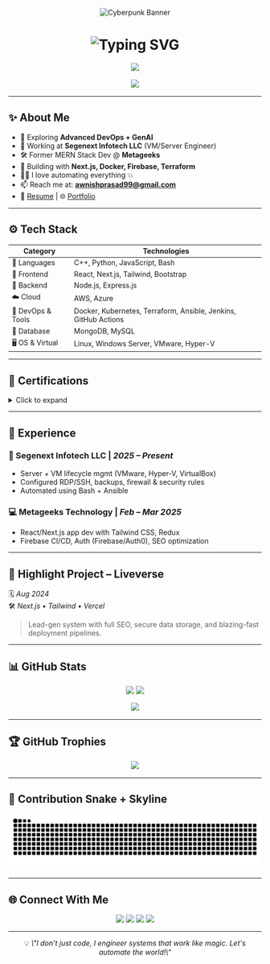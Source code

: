 <!-- ⚡ 3D Neon Tunnel Banner -->
<p align="center">
  <img src="https://media1.giphy.com/media/v1.Y2lkPTc5MGI3NjExbnJjMHZuZzVxbDVxaWxiOThubWJuMXZveXc5M2d6cGFjems2MjFxbyZlcD12MV9naWZzX3NlYXJjaCZjdD1n/xCCqt6qDewWf6zriPX/200w.gif" width="40%" alt="Cyberpunk Banner"/>
</p>

<h1 align="center">
  <img src="https://readme-typing-svg.herokuapp.com/?font=Fira+Code&size=36&duration=3500&pause=1000&color=00FAD9&center=true&vCenter=true&width=940&height=120&lines=Hey!+I%E2%80%99m+Awnish+Prasad+Sharma;🚀+DevOps+%26+Full‑Stack+Wizard;⚡+Cloud+%26+Generative+AI+Explorer" alt="Typing SVG">
</h1>

<p align="center">
  <img src="https://skillicons.dev/icons?i=aws,docker,kubernetes,terraform,react,nextjs,nodejs,js,ts,tailwindcss,cpp,python,bash,mongodb,git" />
</p>

<!-- Profile Views counter -->
<p align="center">
  <img src="https://komarev.com/ghpvc/?username=awnishprasad99&style=flat-square&color=00d9ff"/>
</p>

---

## ✨ About Me

- 🧠 Exploring **Advanced DevOps + GenAI**
- 🏢 Working at **Segenext Infotech LLC** (VM/Server Engineer)
- 🛠️ Former MERN Stack Dev @ **Metageeks**
- 🧱 Building with **Next.js, Docker, Firebase, Terraform**
- 🧑‍💻 I love automating everything 💥
- 📫 Reach me at: **awnishprasad99@gmail.com**
- 🧾 [Resume](https://drive.google.com/file/d/1sKI37FmfVBcGl1h69DRzcgxK1jzyw7aH/view?usp=drive_link) | 🌐 [Portfolio](https://magnificent-cheesecake-3df438.netlify.app/)

---

## ⚙️ Tech Stack

| Category           | Technologies                                                                 |
|--------------------|------------------------------------------------------------------------------|
| 💬 Languages       | C++, Python, JavaScript, Bash                                                |
| 🎨 Frontend        | React, Next.js, Tailwind, Bootstrap                                          |
| 🔧 Backend         | Node.js, Express.js                                                          |
| ☁️ Cloud           | AWS, Azure                                                                   |
| 🚀 DevOps & Tools  | Docker, Kubernetes, Terraform, Ansible, Jenkins, GitHub Actions              |
| 💾 Database        | MongoDB, MySQL                                                               |
| 🖥️ OS & Virtual    | Linux, Windows Server, VMware, Hyper-V                                       |

---

## 🏅 Certifications

<details>
  <summary>Click to expand</summary>

- AWS Academy Cloud Foundations  
- AWS Cloud Practitioner Essentials  
- Oracle APEX & Cloud Essentials  
- Generative AI for DevOps (Google)  
- Cloud Billing & Cost Optimization  
- Job Roles in the Cloud  

</details>

---

## 💼 Experience

### 🔧 Segenext Infotech LLC | *2025 – Present*
- Server + VM lifecycle mgmt (VMware, Hyper-V, VirtualBox)
- Configured RDP/SSH, backups, firewall & security rules
- Automated using Bash + Ansible

### 💻 Metageeks Technology | *Feb – Mar 2025*
- React/Next.js app dev with Tailwind CSS, Redux
- Firebase CI/CD, Auth (Firebase/Auth0), SEO optimization

---

## 🚀 Highlight Project – **Liveverse**

🗓️ *Aug 2024*  
🛠️ *Next.js • Tailwind • Vercel*

> Lead-gen system with full SEO, secure data storage, and blazing-fast deployment pipelines.

---

## 📊 GitHub Stats

<p align="center">
  <img src="https://github-readme-stats.vercel.app/api?username=awnishprasad99&show_icons=true&theme=radical" />
  <img src="https://github-readme-stats.vercel.app/api/top-langs/?username=awnishprasad99&layout=compact&theme=radical" />
</p>
<p align="center">
  <img src="https://github-readme-streak-stats.herokuapp.com?user=awnishprasad99&theme=radical" />
</p>

---

## 🏆 GitHub Trophies

<p align="center">
  <img src="https://github-profile-trophy.vercel.app/?username=awnishprasad99&theme=algolia&row=1&margin-w=15" />
</p>

---

## 🧠 Contribution Snake + Skyline

<!-- Contribution Snake -->
<!-- 🐍 Contribution Snake -->
<p align="center">
  <img src="https://github.com/awnishprasad99/awnishprasad99/blob/output/github-contribution-grid-snake.svg" alt="snake gif" />
</p>

---

## 🌐 Connect With Me

<p align="center">
  <a href="https://twitter.com/awnish_prasad"><img src="https://img.shields.io/badge/Twitter-1DA1F2?style=for-the-badge&logo=twitter&logoColor=white"></a>
  <a href="https://linkedin.com/in/awnish-prasad-b9b089212/"><img src="https://img.shields.io/badge/LinkedIn-0077B5?style=for-the-badge&logo=linkedin&logoColor=white"></a>
  <a href="https://github.com/awnishprasad99"><img src="https://img.shields.io/badge/GitHub-171515?style=for-the-badge&logo=github&logoColor=white"></a>
  <a href="mailto:awnishprasad99@gmail.com"><img src="https://img.shields.io/badge/Gmail-EA4335?style=for-the-badge&logo=gmail&logoColor=white"></a>
</p>

---

<p align="center">
  💡 <i>\"I don't just code, I engineer systems that work like magic. Let's automate the world!\"</i>
</p>
